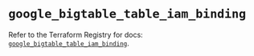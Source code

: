 # `google_bigtable_table_iam_binding`

Refer to the Terraform Registry for docs: [`google_bigtable_table_iam_binding`](https://registry.terraform.io/providers/hashicorp/google/6.49.2/docs/resources/bigtable_table_iam_binding).
